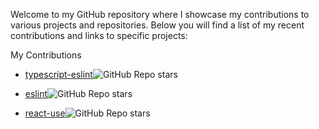 Welcome to my GitHub repository where I showcase my contributions to various projects and repositories. Below you will find a list of my recent contributions and links to specific projects:

My Contributions
- [typescript-eslint](https://github.com/typescript-eslint/typescript-eslint/pulls?q=is%3Apr+is%3Aclosed+author%3Aarminyahya)![GitHub Repo stars](https://img.shields.io/github/stars/typescript-eslint/typescript-eslint)

- [eslint](https://github.com/eslint/eslint/pulls?q=is%3Apr+is%3Aclosed+author%3Aarminyahya)![GitHub Repo stars](https://img.shields.io/github/stars/eslint/eslint)

- [react-use](https://github.com/streamich/react-use/pulls?q=is%3Apr+is%3Aclosed+author%3Aarminyahya)![GitHub Repo stars](https://img.shields.io/github/stars/streamich/react-use)
